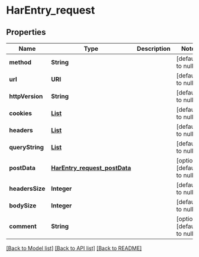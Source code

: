 # HarEntry_request
## Properties

| Name | Type | Description | Notes |
|------------ | ------------- | ------------- | -------------|
| **method** | **String** |  | [default to null] |
| **url** | **URI** |  | [default to null] |
| **httpVersion** | **String** |  | [default to null] |
| **cookies** | [**List**](HarEntry_request_cookies_inner.md) |  | [default to null] |
| **headers** | [**List**](Header.md) |  | [default to null] |
| **queryString** | [**List**](HarEntry_request_queryString_inner.md) |  | [default to null] |
| **postData** | [**HarEntry_request_postData**](HarEntry_request_postData.md) |  | [optional] [default to null] |
| **headersSize** | **Integer** |  | [default to null] |
| **bodySize** | **Integer** |  | [default to null] |
| **comment** | **String** |  | [optional] [default to null] |

[[Back to Model list]](../README.md#documentation-for-models) [[Back to API list]](../README.md#documentation-for-api-endpoints) [[Back to README]](../README.md)

